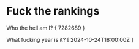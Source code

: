 # Fuck the rankings

Who the hell am I?
{ 7282689 }

What fucking year is it?
[ 2024-10-24T18:00:00Z ]
